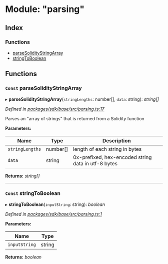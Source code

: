 # Module: "parsing"

## Index

### Functions

* [parseSolidityStringArray](_parsing_.md#const-parsesoliditystringarray)
* [stringToBoolean](_parsing_.md#const-stringtoboolean)

## Functions

### `Const` parseSolidityStringArray

▸ **parseSolidityStringArray**(`stringLengths`: number[], `data`: string): *string[]*

*Defined in [packages/sdk/base/src/parsing.ts:17](https://github.com/celo-org/celo-monorepo/blob/master/packages/sdk/base/src/parsing.ts#L17)*

Parses an "array of strings" that is returned from a Solidity function

**Parameters:**

Name | Type | Description |
------ | ------ | ------ |
`stringLengths` | number[] | length of each string in bytes |
`data` | string | 0x-prefixed, hex-encoded string data in utf-8 bytes  |

**Returns:** *string[]*

___

### `Const` stringToBoolean

▸ **stringToBoolean**(`inputString`: string): *boolean*

*Defined in [packages/sdk/base/src/parsing.ts:1](https://github.com/celo-org/celo-monorepo/blob/master/packages/sdk/base/src/parsing.ts#L1)*

**Parameters:**

Name | Type |
------ | ------ |
`inputString` | string |

**Returns:** *boolean*
